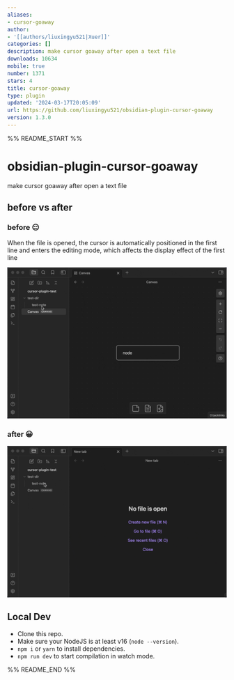 ```yaml
---
aliases:
- cursor-goaway
author:
- '[[authors/liuxingyu521|Xuer]]'
categories: []
description: make cursor goaway after open a text file
downloads: 10634
mobile: true
number: 1371
stars: 4
title: cursor-goaway
type: plugin
updated: '2024-03-17T20:05:09'
url: https://github.com/liuxingyu521/obsidian-plugin-cursor-goaway
version: 1.3.0
---
```


%% README_START %%

# obsidian-plugin-cursor-goaway

make cursor goaway after open a text file

## before vs after

### before 😑

When the file is opened, the cursor is automatically positioned in the first line and enters the editing mode, which affects the display effect of the first line

![cursor-goaway-before](https://raw.githubusercontent.com/liuxingyu521/obsidian-plugin-cursor-goaway/HEAD/screenshots/cursor-goaway-before.gif)

### after 😀

![cursor-goaway-after](https://raw.githubusercontent.com/liuxingyu521/obsidian-plugin-cursor-goaway/HEAD/screenshots/cursor-goaway-after.gif)

## Local Dev

- Clone this repo.
- Make sure your NodeJS is at least v16 (`node --version`).
- `npm i` or `yarn` to install dependencies.
- `npm run dev` to start compilation in watch mode.


%% README_END %%